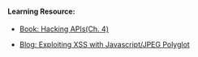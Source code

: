 #### Learning Resource:

  * [Book: Hacking APIs(Ch. 4)](https://nostarch.com/hacking-apis)
  
  * [Blog: Exploiting XSS with Javascript/JPEG Polyglot](https://medium.com/system-weakness/exploiting-xss-with-javascript-jpeg-polyglot-4cff06f8201a)  
